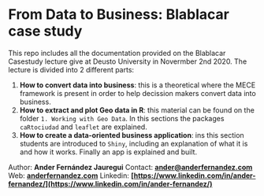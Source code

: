 # From Data to Business: Blablacar case study 

This repo includes all the documentation provided on the Blablacar Casestudy lecture give at Deusto University in Novermber 2nd 2020.
The lecture is divided into 2 different parts:
1. **How to convert data into business**:  this is a theoretical where the MECE framework is present in order to help decission makers convert data into business. 
2. **How to extract and plot Geo data in R**: this material can be found on the folder `1. Working with Geo Data`. In this sections the packages `caRtociudad` and `leaflet` are explained.
3. **How to create a data-oriented business application**: ins this section students are introduced to `Shiny`, including an explanation of what it is and how it works. Finally an app is explained and built. 

Author: **Ander Fernández Jauregui**
Contact: **[ander@anderfernandez.com](ander@anderfernandez.com)**
Web: **[anderfernandez.com](https:anderfernandez.com)**
Linkedin: **[https://www.linkedin.com/in/ander-fernandez/](https://www.linkedin.com/in/ander-fernandez/)**